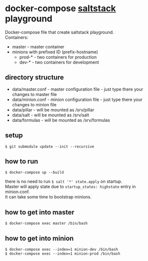 # docker-compose [saltstack](https://docs.saltstack.com) playground

Docker-compose file that create saltstack playground.<br/>
Containers:
- master - master container
- minions with prefixed ID (prefix-hostname)
    - prod-* - two containers for production
    - dev-* - two containers for development

## directory structure
- data/master.conf - master configuration file - just type there your changes to master file
- data/minion.conf - minion configuration file - just type there your changes to minion file
- data/pillar - will be mounted as /srv/pillar
- data/salt - will be mounted as /srv/salt
- data/formulas - will be mounted as /srv/formulas

## setup
```$ git submodule update --init --recursive```

## how to run
```$ docker-compose up --build```

there is no need to run `$ salt '*' state.apply` on startup.<br/>
Master will apply state due to `startup_states: highstate` entry in minion.conf.<br/>
It can take some time to bootstrap minions.<br/>

## how to get into master
```$ docker-compose exec master /bin/bash```

## how to get into minion
```$ docker-compose exec --index=1 minion-dev /bin/bash```<br/>
```$ docker-compose exec --index=1 minion-prod /bin/bash```
